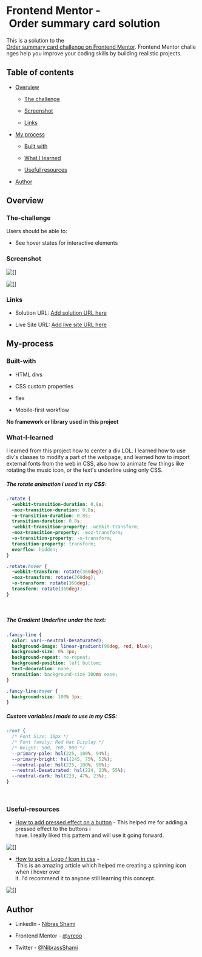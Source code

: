 # Frontend Mentor - Order summary card solution

This is a solution to the [Order summary card challenge on Frontend Mentor](https://www.frontendmentor.io/challenges/order-summary-component-QlPmajDUj). Frontend Mentor challenges help you improve your coding skills by building realistic projects.

## Table of contents

- [Overview](##overview)

  - [The challenge](###The-challenge)

  - [Screenshot](###Screenshot)

  - [Links](###links)

- [My process](##My-process)

  - [Built with](###built-with)

  - [What I learned](###what-i-learned)

  - [Useful resources](###useful-resources)

- [Author](##author)

## Overview

### The-challenge

Users should be able to:

- See hover states for interactive elements

### Screenshot

![[]](D:\frontend-challenges\order-summary-component-main\screenShots\screen1.png)

![[]](D:\frontend-challenges\order-summary-component-main\screenShots\screen2.gif)

### Links

- Solution URL: [Add solution URL here](https://your-solution-url.com)

- Live Site URL: [Add live site URL here](https://your-live-site-url.com)

## My-process

### Built-with

- HTML divs

- CSS custom properties

- flex

- Mobile-first workflow

**No framework or library used in this project**

### What-I-learned

I learned from this project how to center a div LOL.
I learned how to use div's classes to modify a part of the webpage, and learned how to import external fonts from the web in CSS, also how to animate few things like rotating the music icon, or the text's underline using only CSS.

##### The rotate animation i used in my CSS:

```css
.rotate {
  -webkit-transition-duration: 0.8s;
  -moz-transition-duration: 0.8s;
  -o-transition-duration: 0.8s;
  transition-duration: 0.8s;
  -webkit-transition-property: -webkit-transform;
  -moz-transition-property: -moz-transform;
  -o-transition-property: -o-transform;
  transition-property: transform;
  overflow: hidden;
}

.rotate:hover {
  -webkit-transform: rotate(360deg);
  -moz-transform: rotate(360deg);
  -o-transform: rotate(360deg);
  transform: rotate(360deg);
}
```

<br>

##### The Gradient Underline under the text:

```css
.fancy-line {
  color: var(--neutral-Desaturated);
  background-image: linear-gradient(90deg, red, blue);
  background-size: 0% 3px;
  background-repeat: no-repeat;
  background-position: left bottom;
  text-decoration: none;
  transition: background-size 300ms ease;
}

.fancy-line:hover {
  background-size: 100% 3px;
}
```

##### Custom variables i made to use in my CSS:

```css
:root {
  /* Font Size: 16px */
  /* Font family: Red Hat Display */
  /* Weight: 500, 700, 900 */
  --primary-pale: hsl(225, 100%, 94%);
  --primary-bright: hsl(245, 75%, 52%);
  --neutral-pale: hsl(225, 100%, 98%);
  --neutral-Desaturated: hsl(224, 23%, 55%);
  --neutral-dark: hsl(223, 47%, 23%);
}
```

<br>

### Useful-resources

- [How to add pressed effect on a button](https://www.geeksforgeeks.org/how-to-add-a-pressed-effect-on-button-click-in-css/) - This helped me for adding a pressed effect to the buttons i have. I really liked this pattern and will use it going forward.

![[]](D:\frontend-challenges\order-summary-component-main\screenShots\screen3.gif)

- [How to spin a Logo / Icon in css](https://stackoverflow.com/questions/27874302/how-to-spin-the-logo-360-degrees-using-css#27874531) - This is an amazing article which helped me creating a spinning icon when i hover over it. I'd recommend it to anyone still learning this concept.

![[]](D:\frontend-challenges\order-summary-component-main\screenShots\screen4.gif)

## Author

- LinkedIn - [Nibras Shami](https://www.linkedin.com/in/nibras-shami-4bb544209/)

- Frontend Mentor - [@vreoo](https://www.frontendmentor.io/profile/vreoo)

- Twitter - [@NibrassShami](https://twitter.com/NibrassShami)
